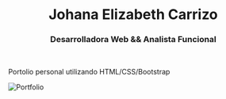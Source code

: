 <h1 align="center"> Johana Elizabeth Carrizo </h1>
<h3 align="center"> Desarrolladora Web && Analista Funcional </h3>
<br>
<p>Portolio personal utilizando HTML/CSS/Bootstrap</p>

![Portfolio](https://user-images.githubusercontent.com/94977362/215100721-99d0deee-2e04-4e1d-90a4-89bf1743b0a5.png)
